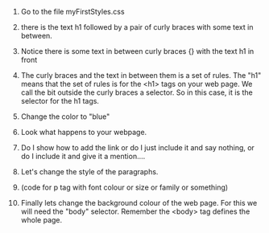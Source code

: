 1. Go to the file myFirstStyles.css
2. there is the text h1 followed by a pair of curly braces with some text in between.
3. Notice there is some text in between curly braces {} with the text h1 in front
4. The curly braces and the text in between them is a set of rules. The "h1" means that the set of rules is for the &lt;h1&gt; tags on your web page. We call the bit outside the curly braces a selector. So in this case, it is the selector for the h1 tags.
5. Change the color to "blue"
6. Look what happens to your webpage.
7. Do I show how to add the link or do I just include it and say nothing, or do I include it and give it a mention....

8. Let's change the style of the paragraphs.

9. \(code for p tag with font colour or size or family or something\)

10. Finally lets change the background colour of the web page. For this we will need the "body" selector. Remember the &lt;body&gt; tag defines the whole page.



